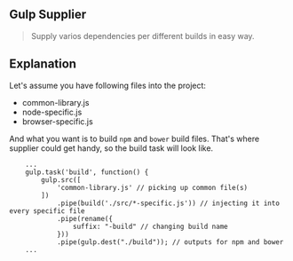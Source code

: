 ## Gulp Supplier

> Supply varios dependencies per different builds in easy way.

## Explanation

Let's assume you have following files into the project:

- common-library.js
- node-specific.js
- browser-specific.js

And what you want is to build `npm` and `bower` build files.
That's where supplier could get handy, so the build task will look like.

		...
		gulp.task('build', function() {
		    gulp.src([
		        'common-library.js' // picking up common file(s)
		    ])
		        .pipe(build('./src/*-specific.js')) // injecting it into every specific file
		        .pipe(rename({
			        suffix: "-build" // changing build name
			    }))
			    .pipe(gulp.dest("./build")); // outputs for npm and bower
		...



